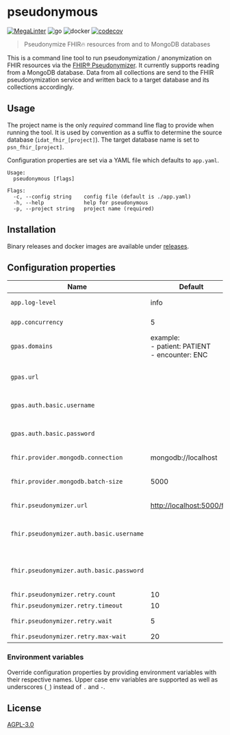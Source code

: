 # pseudonymous
[![MegaLinter](https://github.com/diz-unimr/pseudonymous/actions/workflows/mega-linter.yaml/badge.svg)](https://github.com/diz-unimr/pseudonymous/actions/workflows/mega-linter.yaml) ![go](https://github.com/diz-unimr/pseudonymous/actions/workflows/build.yaml/badge.svg) ![docker](https://github.com/diz-unimr/pseudonymous/actions/workflows/release.yaml/badge.svg) [![codecov](https://codecov.io/github/diz-unimr/pseudonymous/graph/badge.svg?token=waEHzvF9pf)](https://codecov.io/github/diz-unimr/pseudonymous)
> Pseudonymize FHIR🔥 resources from and to MongoDB databases

This is a command line tool to run pseudonymization / anonymization on FHIR resources via the
[FHIR® Pseudonymizer](https://github.com/miracum/fhir-pseudonymizer).
It currently supports reading from a MongoDB database. Data from all collections are send to the FHIR pseudonymization
service and written back to a target database and its collections accordingly.

## Usage

The project name is the only _required_ command line flag to provide when running the tool.
It is used by convention as a suffix to determine the source database (`idat_fhir_[project]`).
The target database name is set to `psn_fhir_[project]`.

Configuration properties are set via a YAML file which defaults to `app.yaml`.

```shell
Usage:
  pseudonymous [flags]

Flags:
  -c, --config string    config file (default is ./app.yaml)
  -h, --help             help for pseudonymous
  -p, --project string   project name (required)
```

## Installation

Binary releases and docker images are available under
[releases](https://github.com/diz-unimr/pseudonymous/releases).

## Configuration properties

| Name                                     | Default                                                | Description                                                   |
|------------------------------------------|--------------------------------------------------------|---------------------------------------------------------------|
| `app.log-level`                          | info                                                   | Log level (error,warn,info,debug)                             |
| `app.concurrency`                        | 5                                                      | Number of concurrent threads                                  |
| `gpas.domains`                           | example:<br />- patient: PATIENT<br />- encounter: ENC | gPAS domain names and (part) prefix for auto-creating domains |
|                                          |                                                        |                                                               |
| `gpas.url`                               |                                                        | URL to the gPAS SOAP service for auto-creating domains        |
| `gpas.auth.basic.username`               |                                                        | BasicAuth username for the gPAS SOAP endpoint                 |
| `gpas.auth.basic.password`               |                                                        | BasicAuth password for the gPAS SOAP endpoint                 |
| `fhir.provider.mongodb.connection`       | mongodb://localhost                                    | MongoDB connection string                                     |
| `fhir.provider.mongodb.batch-size`       | 5000                                                   | Batch size when reading data from the source database         |
| `fhir.pseudonymizer.url`                 | <http://localhost:5000/fhir>                           | FHIR® Pseudonymizer endpoint url                              |
| `fhir.pseudonymizer.auth.basic.username` |                                                        | BasicAuth username for the FHIR® Pseudonymizer endpoint       |
| `fhir.pseudonymizer.auth.basic.password` |                                                        | BasicAuth password for the FHIR® Pseudonymizer endpoint       |
| `fhir.pseudonymizer.retry.count`         | 10                                                     | Retry count                                                   |
| `fhir.pseudonymizer.retry.timeout`       | 10                                                     | Retry timeout                                                 |
| `fhir.pseudonymizer.retry.wait`          | 5                                                      | Retry wait between retries                                    |
| `fhir.pseudonymizer.retry.max-wait`      | 20                                                     | Retry maximum wait                                            |

### Environment variables

Override configuration properties by providing environment variables with their respective names.
Upper case env variables are supported as well as underscores (`_`) instead of `.` and `-`.

## License

[AGPL-3.0](https://www.gnu.org/licenses/agpl-3.0.en.html)
